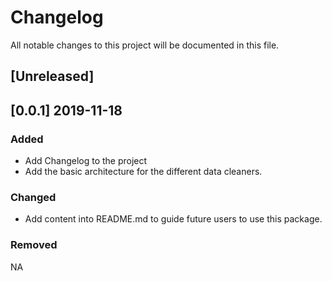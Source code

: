 # Changelog

All notable changes to this project will be documented in this file.

## [Unreleased]

## [0.0.1] 2019-11-18

### Added

- Add Changelog to the project
- Add the basic architecture for the different data cleaners.

### Changed

- Add content into README.md to guide future users to use this package.

### Removed 

NA